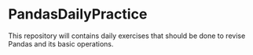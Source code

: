 # PandasDailyPractice
This repository will contains daily exercises that should be done to revise Pandas and its basic operations.
